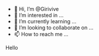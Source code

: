 - 👋 Hi, I’m @Girivive
- 👀 I’m interested in ...
- 🌱 I’m currently learning ...
- 💞️ I’m looking to collaborate on ...
- 📫 How to reach me ...

<!---
Girivive/Girivive is a ✨ special ✨ repository because its `README.md` (this file) appears on your GitHub profile.
You can click the Preview link to take a look at your changes.
--->
Hello

